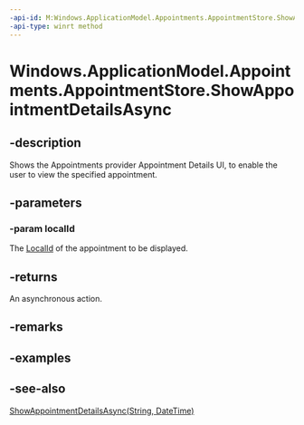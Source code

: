 ```yaml
---
-api-id: M:Windows.ApplicationModel.Appointments.AppointmentStore.ShowAppointmentDetailsAsync(System.String)
-api-type: winrt method
---
```


<!-- Method syntax
public Windows.Foundation.IAsyncAction ShowAppointmentDetailsAsync(System.String localId)
-->

# Windows.ApplicationModel.Appointments.AppointmentStore.ShowAppointmentDetailsAsync

## -description
Shows the Appointments provider Appointment Details UI, to enable the user to view the specified appointment.

## -parameters
### -param localId
The [LocalId](appointment_localid.md) of the appointment to be displayed.

## -returns
An asynchronous action.

## -remarks

## -examples

## -see-also
[ShowAppointmentDetailsAsync(String, DateTime)](appointmentstore_showappointmentdetailsasync_190736264.md)